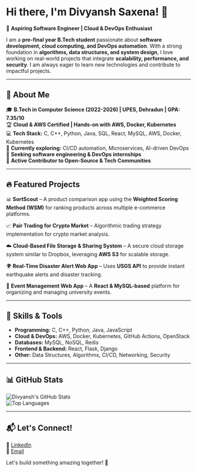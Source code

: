 # Hi there, I'm Divyansh Saxena! 👋  
🚀 **Aspiring Software Engineer | Cloud & DevOps Enthusiast**  

I am a **pre-final year B.Tech student** passionate about **software development, cloud computing, and DevOps automation**. With a strong foundation in **algorithms, data structures, and system design**, I love working on real-world projects that integrate **scalability, performance, and security**. I am always eager to learn new technologies and contribute to impactful projects.  

---

## 🌟 About Me  
🎓 **B.Tech in Computer Science (2022-2026) | UPES, Dehradun | GPA: 7.35/10**  
🏆 **Cloud & AWS Certified | Hands-on with AWS, Docker, Kubernetes**  
💻 **Tech Stack:** C, C++, Python, Java, SQL, React, MySQL, AWS, Docker, Kubernetes  
🌱 **Currently exploring:** CI/CD automation, Microservices, AI-driven DevOps  
🎯 **Seeking software engineering & DevOps internships**  
🤝 **Active Contributor to Open-Source & Tech Communities**  

---

## 🔥 Featured Projects  
📊 **SortScout** – A product comparison app using the **Weighted Scoring Method (WSM)** for ranking products across multiple e-commerce platforms.  

📈 **Pair Trading for Crypto Market** – Algorithmic trading strategy implementation for crypto market analysis.  

☁️ **Cloud-Based File Storage & Sharing System** – A secure cloud storage system similar to Dropbox, leveraging **AWS S3** for scalable storage.  

🌍 **Real-Time Disaster Alert Web App** – Uses **USGS API** to provide instant earthquake alerts and disaster tracking.  

🎉 **Event Management Web App** – A **React & MySQL-based** platform for organizing and managing university events.  

---

## 🚀 Skills & Tools  
- **Programming:** C, C++, Python, Java, JavaScript  
- **Cloud & DevOps:** AWS, Docker, Kubernetes, GitHub Actions, OpenStack  
- **Databases:** MySQL, NoSQL, Redis  
- **Frontend & Backend:** React, Flask, Django  
- **Other:** Data Structures, Algorithms, CI/CD, Networking, Security  

---

## 📊 GitHub Stats  

![Divyansh's GitHub Stats](https://github-readme-stats.vercel.app/api?username=divyanshsaxena002&show_icons=true&theme=tokyonight)  
![Top Languages](https://github-readme-stats.vercel.app/api/top-langs/?username=divyanshsaxena002&layout=compact&theme=tokyonight)  

---

## 📬 Let's Connect!  
💼 [LinkedIn](https://www.linkedin.com/in/divyansh-saxena-a1a522251/)  
📧 [Email](mailto:divyanshsaxena002@gmail.com)  

Let's build something amazing together! 🚀  
